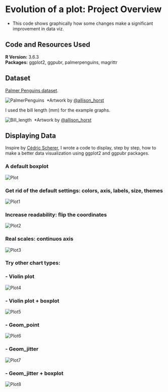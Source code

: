 # Evolution of a plot: Project Overview 
* This code shows graphically how some changes make a significant improvement in data viz. 

## Code and Resources Used 
**R Version:** 3.6.3  
**Packages:** ggplot2, ggpubr, palmerpenguins, magrittr

## Dataset
[Palmer Penguins dataset](https://allisonhorst.github.io/palmerpenguins/). 

![PalmerPenguins](https://github.com/melisadigiacomo/plotevolution/blob/master/images/palmer_penguins.png)&nbsp;
*Artwork by [@allison_horst](https://twitter.com/allison_horst?s=20)

I used the bill length (mm) for the example graphs.

![Bill_length](https://github.com/melisadigiacomo/plotevolution/blob/master/images/bill_length.png)&nbsp;
*Artwork by [@allison_horst](https://twitter.com/allison_horst?s=20)


## Displaying Data
Inspire by [Cédric Scherer](https://twitter.com/CedScherer?s=20), I wrote a code to display, step by step, how to make a better data visualization using ggplot2 and ggpubr packages.

### A default boxplot
![Plot](https://github.com/melisadigiacomo/plotevolution/blob/master/images/plot.png)&nbsp;

### Get rid of the default settings: colors, axis, labels, size, themes
![Plot1](https://github.com/melisadigiacomo/plotevolution/blob/master/images/plot1.png)&nbsp;

### Increase readability: flip the coordinates
![Plot2](https://github.com/melisadigiacomo/plotevolution/blob/master/images/plot2.png)&nbsp;

### Real scales: continuos axis
![Plot3](https://github.com/melisadigiacomo/plotevolution/blob/master/images/plot3.png)&nbsp;

### Try other chart types: 
### - Violin plot
![Plot4](https://github.com/melisadigiacomo/plotevolution/blob/master/images/plot4.png)&nbsp;

### - Violin plot + boxplot
![Plot5](https://github.com/melisadigiacomo/plotevolution/blob/master/images/plot5.png)&nbsp;

### - Geom_point
![Plot6](https://github.com/melisadigiacomo/plotevolution/blob/master/images/plot6.png)&nbsp;

### - Geom_jitter
![Plot7](https://github.com/melisadigiacomo/plotevolution/blob/master/images/plot7.png)&nbsp;

### - Geom_jitter + boxplot
![Plot8](https://github.com/melisadigiacomo/plotevolution/blob/master/images/plot8.png)&nbsp;
